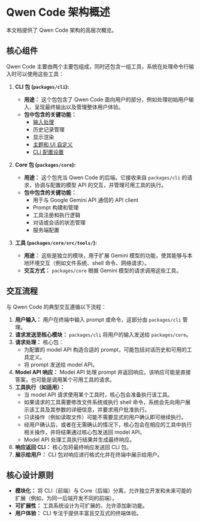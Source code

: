 # Qwen Code 架构概述

本文档提供了 Qwen Code 架构的高层次概览。

## 核心组件

Qwen Code 主要由两个主要包组成，同时还包含一组工具，系统在处理命令行输入时可以使用这些工具：

1.  **CLI 包 (`packages/cli`):**
    - **用途：** 这个包包含了 Qwen Code 面向用户的部分，例如处理初始用户输入、呈现最终输出以及管理整体用户体验。
    - **包中包含的关键功能：**
      - [输入处理](./cli/commands.md)
      - 历史记录管理
      - 显示渲染
      - [主题和 UI 自定义](./cli/themes.md)
      - [CLI 配置设置](./cli/configuration.md)

2.  **Core 包 (`packages/core`):**
    - **用途：** 这个包充当 Qwen Code 的后端。它接收来自 `packages/cli` 的请求，协调与配置的模型 API 的交互，并管理可用工具的执行。
    - **包中包含的关键功能：**
      - 用于与 Google Gemini API 通信的 API client
      - Prompt 构建和管理
      - 工具注册和执行逻辑
      - 对话或会话的状态管理
      - 服务端配置

3.  **工具 (`packages/core/src/tools/`):**
    - **用途：** 这些是独立的模块，用于扩展 Gemini 模型的功能，使其能够与本地环境交互（例如文件系统、shell 命令、网络请求）。
    - **交互方式：** `packages/core` 根据 Gemini 模型的请求调用这些工具。

## 交互流程

与 Qwen Code 的典型交互遵循以下流程：

1.  **用户输入：** 用户在终端中输入 prompt 或命令，这部分由 `packages/cli` 管理。
2.  **请求发送至核心模块：** `packages/cli` 将用户的输入发送给 `packages/core`。
3.  **请求处理：** 核心包：
    - 为配置的 model API 构造合适的 prompt，可能包括对话历史和可用的工具定义。
    - 将 prompt 发送给 model API。
4.  **Model API 响应：** Model API 处理 prompt 并返回响应。该响应可能是直接答案，也可能是调用某个可用工具的请求。
5.  **工具执行（如适用）：**
    - 当 model API 请求使用某个工具时，核心包会准备执行该工具。
    - 如果请求的工具需要修改文件系统或执行 shell 命令，系统会先向用户展示该工具及其参数的详细信息，并要求用户批准执行。
    - 只读操作（例如读取文件）可能不需要显式的用户确认即可继续执行。
    - 经用户确认后，或者在无需确认的情况下，核心包会在相应的工具中执行相关操作，并将结果通过核心包发送回 model API。
    - Model API 处理工具执行结果并生成最终响应。
6.  **响应返回 CLI：** 核心包将最终响应发送回 CLI 包。
7.  **展示给用户：** CLI 包对响应进行格式化并在终端中展示给用户。

## 核心设计原则

- **模块化：** 将 CLI（前端）与 Core（后端）分离，允许独立开发和未来可能的扩展（例如，为同一后端开发不同的前端）。
- **可扩展性：** 工具系统设计为可扩展的，允许添加新功能。
- **用户体验：** CLI 专注于提供丰富且交互式的终端体验。